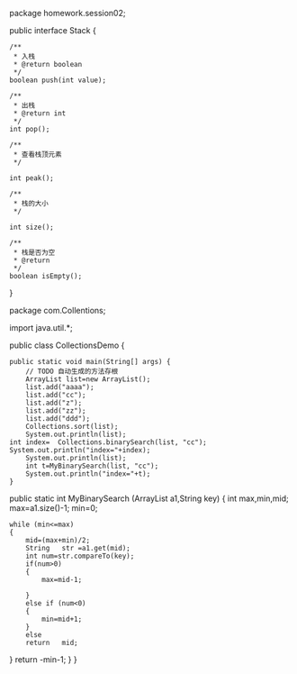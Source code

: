 package homework.session02;


public interface Stack {

	/**
	 * 入栈
	 * @return boolean
	 */
	boolean push(int value);

	/**
	 * 出栈
	 * @return int
	 */
	int pop();

	/**
	 * 查看栈顶元素
	 */

	int peak();

	/**
	 * 栈的大小
	 */

	int size();

	/**
	 * 栈是否为空
	 * @return
	 */
	boolean isEmpty();

}



package com.Collentions;

import java.util.*;

public class CollectionsDemo {

	public static void main(String[] args) {
		// TODO 自动生成的方法存根
		ArrayList list=new ArrayList();
		list.add("aaaa");
		list.add("cc");
		list.add("z");
		list.add("zz");
		list.add("ddd");
		Collections.sort(list);
		System.out.println(list);
	int index=	Collections.binarySearch(list, "cc");
	System.out.println("index="+index);
		System.out.println(list);
		int t=MyBinarySearch(list, "cc");
		System.out.println("index="+t);
	}
public static    int MyBinarySearch (ArrayList <String > a1,String key)
{
	int max,min,mid;
	max=a1.size()-1;
	min=0;
	
	while (min<=max)
	{
		mid=(max+min)/2;
		String   str =a1.get(mid);
		int num=str.compareTo(key);
		if(num>0)
		{
			max=mid-1;
			
		}
		else if (num<0)
		{
			min=mid+1;
		}
		else 
		return   mid;
}
	return -min-1;
}
}
   
